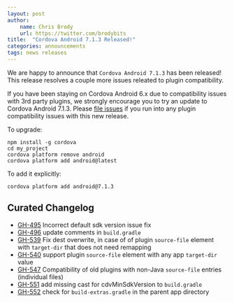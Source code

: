 ```yaml
---
layout: post
author:
    name: Chris Brody
    url: https://twitter.com/brodybits
title:  "Cordova Android 7.1.3 Released!"
categories: announcements
tags: news releases
---
```


We are happy to announce that `Cordova Android 7.1.3` has been released! This release resolves a couple more issues releated to plugin compatibility.

If you have been staying on Cordova Android 6.x due to compatibility issues with 3rd party plugins, we strongly encourage you to try an update to Cordova Android 7.1.3. Please [file issues](https://github.com/apache/cordova-android/issues) if you run into any plugin compatibility issues with this new release.

To upgrade:

    npm install -g cordova
    cd my_project
    cordova platform remove android
    cordova platform add android@latest

To add it explicitly:

    cordova platform add android@7.1.3

<!--more-->

## Curated Changelog

* [GH-495](https://github.com/apache/cordova-android/pull/495) Incorrect default sdk version issue fix
* [GH-496](https://github.com/apache/cordova-android/pull/496) update comments in `build.gradle`
* [GH-539](https://github.com/apache/cordova-android/pull/539) Fix dest overwrite, in case of of plugin `source-file` element with `target-dir` that does not need remapping
* [GH-540](https://github.com/apache/cordova-android/issues/540) support plugin `source-file` element with any app `target-dir` value
* [GH-547](https://github.com/apache/cordova-android/issues/547) Compatibility of old plugins with non-Java `source-file` entries (individual files)
* [GH-551](https://github.com/apache/cordova-android/pull/551) add missing cast for cdvMinSdkVersion to `build.gradle`
* [GH-552](https://github.com/apache/cordova-android/issues/552) check for `build-extras.gradle` in the parent app directory
